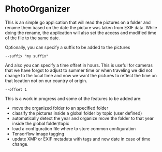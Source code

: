 # PhotoOrganizer

This is an simple go application that will read the pictures on a folder and rename them based on the date the picture was taken from EXIF data. While doing the rename, the application will also set the access and modified time of the file to the same date.

Optionally, you can specify a suffix to be added to the pictures

`--suffix "my suffix"`

And also you can specify a time offset in hours. This is useful for cameras that we have forgot to adjust to summer time or when traveling we did not change to the local time and now we want the pictures to reflect the time on that location not on our country of origin.

`--offset 1`

This is a work in progress and some of the features to be added are:

- move the organized folder to an specified folder
- classify the pictures inside a global folder by topic (user defined)
- automatically detect the year and organize move the folder to that year inside the global folder/topic
- load a configuration file where to store common configuration
- Tensorflow image tagging
- update XMP or EXIF metadata with tags and new date in case of time change.
